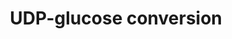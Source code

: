 ---
annotations:
- type: Pathway Ontology
  value: uridine diphosphate glucose metabolic pathway
authors:
- M.Braymer
- MaintBot
- MartijnVanIersel
- Ddigles
- Egonw
- DeSl
- Eweitz
description: ''
last-edited: 2021-05-20
organisms:
- Saccharomyces cerevisiae
redirect_from:
- /index.php/Pathway:WP109
- /instance/WP109
schema-jsonld:
- '@context': https://schema.org/
  '@id': https://wikipathways.github.io/pathways/WP109.html
  '@type': Dataset
  creator:
    '@type': Organization
    name: WikiPathways
  description: ''
  keywords:
  - UDP-D-glucose
  - YHL012W
  - glucose-1-phosphate
  - UDP-galactose
  - PPA2
  - H2O
  - 2 phosphate
  - IPP1
  - pyrophosphate
  - UGP1
  - GAL10
  - UTP
  license: CC0
  name: UDP-glucose conversion
seo: CreativeWork
title: UDP-glucose conversion
wpid: WP109
---
